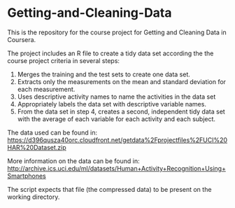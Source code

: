 # Getting-and-Cleaning-Data
This is the repository for the course project for Getting and Cleaning Data in Coursera.

The project includes an R file to create a tidy data set according the the course project criteria in several steps:
1. Merges the training and the test sets to create one data set.
2. Extracts only the measurements on the mean and standard deviation for each measurement. 
3. Uses descriptive activity names to name the activities in the data set
4. Appropriately labels the data set with descriptive variable names. 
5. From the data set in step 4, creates a second, independent tidy data set with the average of each variable for each activity and each subject.

The data used can be found in:
https://d396qusza40orc.cloudfront.net/getdata%2Fprojectfiles%2FUCI%20HAR%20Dataset.zip 

More information on the data can be found in:
http://archive.ics.uci.edu/ml/datasets/Human+Activity+Recognition+Using+Smartphones 

The script expects that file (the compressed data) to be present on the working directory.
